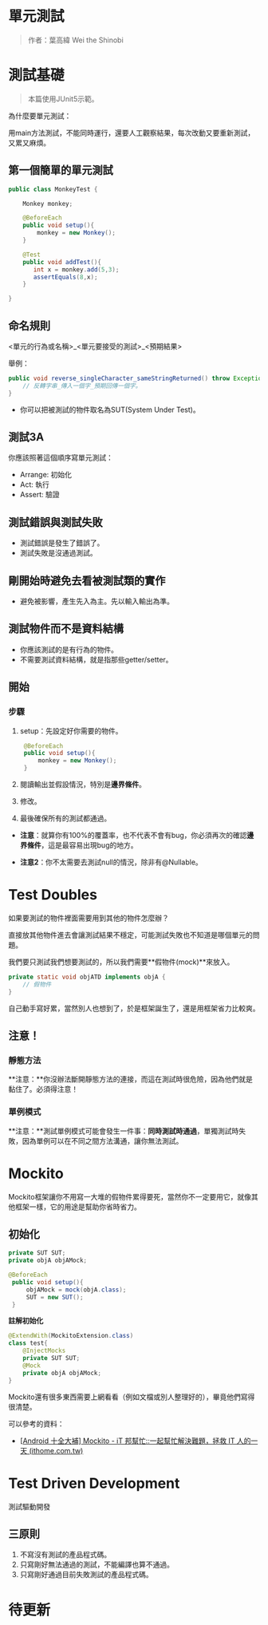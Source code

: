 # 單元測試

> 作者：葉高緯 Wei the Shinobi

# 測試基礎

> 本篇使用JUnit5示範。

為什麼要單元測試：

用main方法測試，不能同時運行，還要人工觀察結果，每次改動又要重新測試，又累又麻煩。

## 第一個簡單的單元測試

```java
public class MonkeyTest {

    Monkey monkey;

    @BeforeEach
    public void setup(){
        monkey = new Monkey();
    }

    @Test
    public void addTest(){
       int x = monkey.add(5,3);
       assertEquals(8,x);
    }

}
```

## 命名規則

<單元的行為或名稱>\_<單元要接受的測試>\_<預期結果>

舉例：

```java
public void reverse_singleCharacter_sameStringReturned() throw Exception {
    // 反轉字串_傳入一個字_預期回傳一個字。
}
```

- 你可以把被測試的物件取名為SUT(System Under Test)。

## 測試3A

你應該照著這個順序寫單元測試：

- Arrange: 初始化
- Act: 執行
- Assert: 驗證

## 測試錯誤與測試失敗

- 測試錯誤是發生了錯誤了。
- 測試失敗是沒通過測試。

## 剛開始時避免去看被測試類的實作

- 避免被影響，產生先入為主。先以輸入輸出為準。

## 測試物件而不是資料結構

- 你應該測試的是有行為的物件。
- 不需要測試資料結構，就是指那些getter/setter。

## 開始

### 步驟

1. setup：先設定好你需要的物件。

   ```java
    @BeforeEach
    public void setup(){
        monkey = new Monkey();
    }
   ```
   
2. 閱讀輸出並假設情況，特別是**邊界條件**。

3. 修改。

4. 最後確保所有的測試都通過。

- **注意**：就算你有100%的覆蓋率，也不代表不會有bug，你必須再次的確認**邊界條件**，這是最容易出現bug的地方。

- **注意2**：你不太需要去測試null的情況，除非有@Nullable。

# Test Doubles

如果要測試的物件裡面需要用到其他的物件怎麼辦？

直接放其他物件進去會讓測試結果不穩定，可能測試失敗也不知道是哪個單元的問題。

我們要只測試我們想要測試的，所以我們需要**假物件(mock)**來放入。

```java
private static void objATD implements objA {
    // 假物件
}
```

自己動手寫好累，當然別人也想到了，於是框架誕生了，還是用框架省力比較爽。

## 注意！

### 靜態方法

**注意：**你沒辦法斷開靜態方法的連接，而這在測試時很危險，因為他們就是黏住了。必須得注意！

### 單例模式

**注意：**測試單例模式可能會發生一件事：**同時測試時通過**，單獨測試時失敗，因為單例可以在不同之間方法溝通，讓你無法測試。

# Mockito

Mockito框架讓你不用寫一大堆的假物件累得要死，當然你不一定要用它，就像其他框架一樣，它的用途是幫助你省時省力。

## 初始化

```java
private SUT SUT;
private objA objAMock;

@BeforeEach
 public void setup(){
     objAMock = mock(objA.class);
     SUT = new SUT();
 }
```

**註解初始化**

```java
@ExtendWith(MockitoExtension.class)
class test{
    @InjectMocks
	private SUT SUT;
	@Mock
	private objA objAMock;
}
```

Mockito還有很多東西需要上網看看（例如文檔或別人整理好的），畢竟他們寫得很清楚。

可以參考的資料：

- [[Android 十全大補\] Mockito - iT 邦幫忙::一起幫忙解決難題，拯救 IT 人的一天 (ithome.com.tw)](https://ithelp.ithome.com.tw/articles/10227117)

# Test Driven Development

測試驅動開發

## 三原則

1. 不寫沒有測試的產品程式碼。
2. 只寫剛好無法通過的測試，不能編譯也算不通過。
3. 只寫剛好通過目前失敗測試的產品程式碼。





# 待更新

